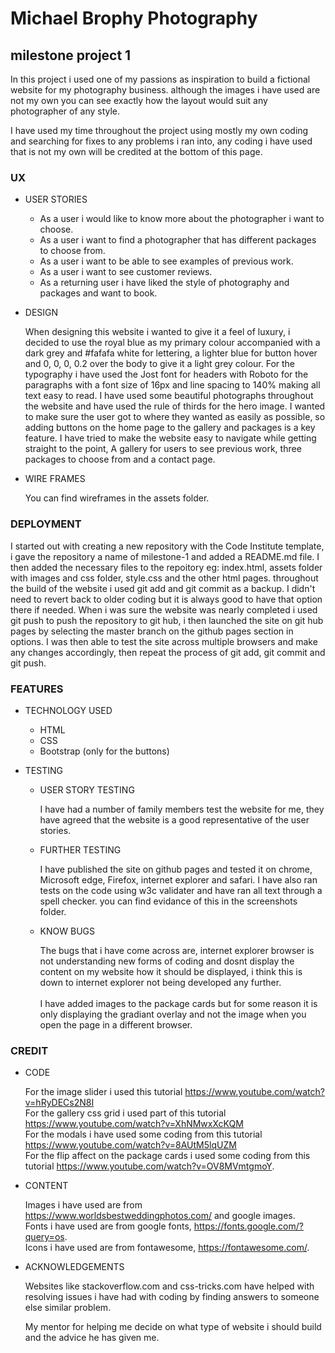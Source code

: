 # Michael Brophy Photography

## milestone project 1

In this project i used one of my passions as inspiration to build a fictional website for my photography business.
although the images i have used are not my own you can see exactly how the layout would suit any photographer of any style.

I have used my time throughout the project using mostly my own coding and searching for fixes to any problems i ran into, any coding 
i have used that is not my own will be credited at the bottom of this page.

### UX

* USER STORIES
  *  As a user i would like to know more about the photographer i want to choose.
  *  As a user i want to find a photographer that has different packages to choose from.
  *  As a user i want to be able to see examples of previous work.
  *  As a user i want to see customer reviews.
  * As a returning user i have liked the style of photography and packages and want to book.

* DESIGN
  
    When designing this website i wanted to give it a feel of luxury, i decided to use the royal blue as my primary colour accompanied with a dark grey and #fafafa white for lettering, a lighter blue for button hover and 0, 0, 0, 0.2 over the body to give it a light grey colour. For the typography i have used the Jost font for headers with Roboto for the paragraphs with a font size of 16px and line spacing to 140% making all text easy to read. I have used some beautiful photographs throughout the website and have used the rule of thirds for the hero image. I wanted to make sure the user got to where they wanted as easily as possible, so adding buttons on the home page to the gallery and packages is a key feature. I have tried to make the website easy to navigate while getting straight to the point, A gallery for users to see previous work, three packages to choose from and a contact page. 

* WIRE FRAMES

    You can find wireframes in the assets folder.

### DEPLOYMENT

   I started out with creating a new repository with the Code Institute template, i gave the repository a name of milestone-1 and added a README.md file. I then added the necessary files to the repoitory eg: index.html, assets folder with images and css folder, style.css and the other html pages. throughout the build of the website i used git add and git commit as a backup. I didn't need to revert back to older coding but it is always good to have that option there if needed. When i was sure the website was nearly completed i used git push to push the repository to git hub, i then launched the site on git hub pages by selecting the master branch on the github pages section in options. I was then able to test the site across multiple browsers and make any changes accordingly, then repeat the process of git add, git commit and git push.

### FEATURES

 * TECHNOLOGY USED
   
   * HTML
   * CSS
   * Bootstrap (only for the buttons)

 * TESTING

   * USER STORY TESTING
     
     I have had a number of family members test the website for me, they have agreed that the website is a good representative of the user stories. 

   * FURTHER TESTING

     I have published the site on github pages and tested it on chrome, Microsoft edge, Firefox, internet explorer and safari. I have also ran tests on the code using w3c validater and have ran all text through a spell checker. you can find evidance of this in the screenshots folder.

   * KNOW BUGS

      The bugs that i have come across are, internet explorer browser is not understanding new forms of coding and dosnt display the content on my website how it should be displayed, i think this is down to internet explorer not being developed any further.<br><br> I have added images to the package cards but for some reason it is only displaying the gradiant overlay and not the image when you open the page in a different browser. 

### CREDIT

 * CODE
 
   For the image slider i used this tutorial https://www.youtube.com/watch?v=hRyDECs2N8I <br>
   For the gallery css grid i used part of this tutorial https://www.youtube.com/watch?v=XhNMwxXcKQM<br>
   For the modals i have used some coding from this tutorial https://www.youtube.com/watch?v=8AUtM5lqUZM<br>
   For the flip affect on the package cards i used some coding from this tutorial https://www.youtube.com/watch?v=OV8MVmtgmoY.

 * CONTENT

    Images i have used are from https://www.worldsbestweddingphotos.com/ and google images.<br>
    Fonts i have used are from google fonts, https://fonts.google.com/?query=os. <br>
    Icons i have used are from fontawesome, https://fontawesome.com/.


 * ACKNOWLEDGEMENTS

   Websites like stackoverflow.com and css-tricks.com have helped with resolving issues i have had with coding by finding answers to someone else similar problem.<br>

   My mentor for helping me decide on what type of website i should build and the advice he has given me. 